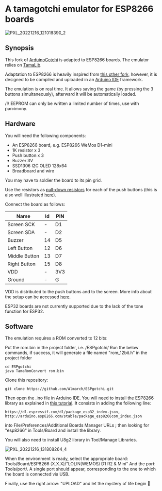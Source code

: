 # A tamagotchi emulator for ESP8266 boards

![PXL_20221216_121018390_2](https://user-images.githubusercontent.com/13364928/208096173-751cd1a7-0d5d-4028-bfaf-60bac058f4a5.jpg)

## Synopsis

This fork of [ArduinoGotchi](https://github.com/GaryZ88/ArduinoGotchi) is adapted to ESP8266 boards. The emulator relies on [TamaLib](https://github.com/jcrona/tamalib).

Adaptation to ESP8266 is heavily inspired from [this other fork](https://github.com/anabolyc/Tamagotchi), however, it is designed to be compiled and uploaded in an [Arduino IDE](https://www.arduino.cc/en/software) framework.

The emulation is on real time. It allows saving the game (by pressing the 3 buttons simultaneously), afterward it will be automatically loaded.

/!\ EEPROM can only be written a limited number of times, use with parcimony.

## Hardware

You will need the following components:
  - An ESP8266 board, e.g. ESP8266 WeMos D1-mini
  - 1K resistor x 3
  - Push button x 3
  - Buzzer 3V
  - SSD1306 I2C OLED 128x64
  - Breadboard and wire

You may have to soldier the board to its pin grid.

Use the resistors as [pull-down resistors](https://en.wikipedia.org/wiki/Pull-up_resistor) for each of the push buttons (this is also well illustrated [here](https://github.com/GaryZ88/ArduinoGotchi)).

Connect the board as follows:

| Name           | Id   | PIN  |
|----------------|------|------|
| Screen SCK     | -    | D1   |
| Screen SDA     | -    | D2   |
| Buzzer         | 14   | D5   |
| Left Button    | 12   | D6   |
| Middle Button  | 13   | D7   |
| Right Button   | 15   | D8   |
| VDD            | -    | 3V3  |
| Ground         | -    | G    |

VDD is distributed to the push buttons and to the screen. More info about the setup can be accessed [here](https://randomnerdtutorials.com/esp8266-pinout-reference-gpios/).

ESP32 boards are not currently supported due to the lack of the tone function for ESP32.

## Software

The emulation requires a ROM converted to 12 bits:

Put the rom.bin in the project folder, i.e. /ESPgotchi/
Run the below commands, if success, it will generate a file named "rom_12bit.h" in the project folder

```
cd ESPgotchi
java TamaRomConvert rom.bin
```

Clone this repository:
```
git clone https://github.com/Almarch/ESPgotchi.git
```

Then open the .ino file in Arduino IDE. You will need to install the ESP8266 library as explained in [this tutorial](https://randomnerdtutorials.com/how-to-install-esp8266-board-arduino-ie/). It consists in adding the following line:
```
https://dl.espressif.com/dl/package_esp32_index.json, http://arduino.esp8266.com/stable/package_esp8266com_index.json
```
into File/Preferences/Additional Boards Manager URLs ; then looking for "esp8266" in Tools/Board and install the library.

You will also need to install U8g2 library in Tool/Manage Libraries.

![PXL_20221216_131808264_4](https://user-images.githubusercontent.com/13364928/208108606-a6d87cba-38c4-466b-8830-3f7be8aa5aea.jpg)

When the environment is ready, select the appropriate board: Tools/Board/ESP8266 (X.X.X)/"LOLIN(WEMOS) D1 R2 & Mini"
And the port: Tools/port/. A single port should appear, corresponding to the one to which the board is connected via USB.

Finally, use the right arrow: "UPLOAD" and let the mystery of life begin  👾
